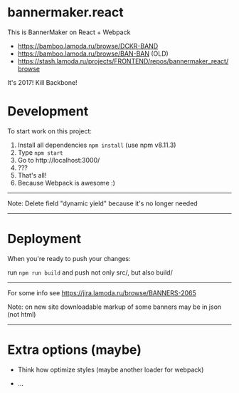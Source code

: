 # bannermaker.react


This is BannerMaker on React + Webpack

* https://bamboo.lamoda.ru/browse/DCKR-BAND
* https://bamboo.lamoda.ru/browse/BAN-BAN (OLD)
* https://stash.lamoda.ru/projects/FRONTEND/repos/bannermaker_react/browse

It's 2017! Kill Backbone!

# Development

To start work on this project:

1. Install all dependencies `npm install` (use npm v8.11.3)
2. Type `npm start`
3. Go to http://localhost:3000/
4. ???
5. That's all!
6. Because Webpack is awesome :)

----------------------

Note: Delete field "dynamic yield" because it's no longer needed

----------------------

# Deployment

When you're ready to push your changes:

run `npm run build` and push not only src/, but also build/

----------------------

For some info see https://jira.lamoda.ru/browse/BANNERS-2065

Note: on new site downloadable markup of some banners may be in json (not html)

----------------------

# Extra options (maybe)

- Think how optimize styles (maybe another loader for webpack)

- ...
